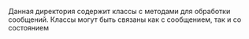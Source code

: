 Данная директория содержит классы с методами для обработки сообщений. Классы могут быть связаны как с сообщением, так и со состоянием
